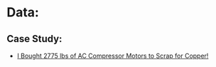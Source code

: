 # Data:
## Case Study:
- [I Bought 2775 lbs of AC Compressor Motors to Scrap for Copper!](https://youtu.be/9mp7CVQ-orw)

